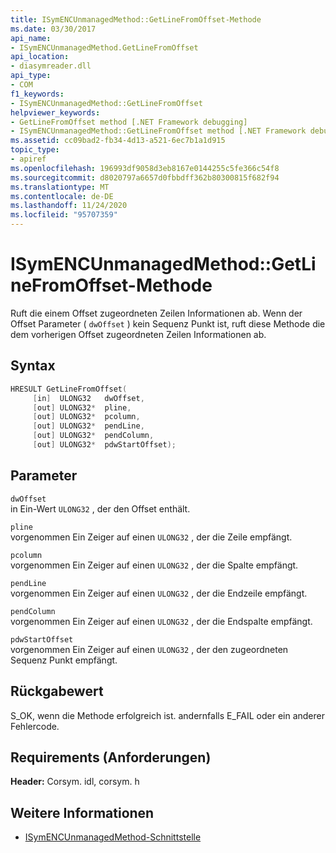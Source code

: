 ```yaml
---
title: ISymENCUnmanagedMethod::GetLineFromOffset-Methode
ms.date: 03/30/2017
api_name:
- ISymENCUnmanagedMethod.GetLineFromOffset
api_location:
- diasymreader.dll
api_type:
- COM
f1_keywords:
- ISymENCUnmanagedMethod::GetLineFromOffset
helpviewer_keywords:
- GetLineFromOffset method [.NET Framework debugging]
- ISymENCUnmanagedMethod::GetLineFromOffset method [.NET Framework debugging]
ms.assetid: cc09bad2-fb34-4d13-a521-6ec7b1a1d915
topic_type:
- apiref
ms.openlocfilehash: 196993df9058d3eb8167e0144255c5fe366c54f8
ms.sourcegitcommit: d8020797a6657d0fbbdff362b80300815f682f94
ms.translationtype: MT
ms.contentlocale: de-DE
ms.lasthandoff: 11/24/2020
ms.locfileid: "95707359"
---
```

# <a name="isymencunmanagedmethodgetlinefromoffset-method"></a>ISymENCUnmanagedMethod::GetLineFromOffset-Methode

Ruft die einem Offset zugeordneten Zeilen Informationen ab. Wenn der Offset Parameter ( `dwOffset` ) kein Sequenz Punkt ist, ruft diese Methode die dem vorherigen Offset zugeordneten Zeilen Informationen ab.  
  
## <a name="syntax"></a>Syntax  
  
```cpp  
HRESULT GetLineFromOffset(  
     [in]  ULONG32   dwOffset,  
     [out] ULONG32*  pline,  
     [out] ULONG32*  pcolumn,  
     [out] ULONG32*  pendLine,  
     [out] ULONG32*  pendColumn,  
     [out] ULONG32*  pdwStartOffset);  
```  
  
## <a name="parameters"></a>Parameter  

 `dwOffset`  
 in Ein-Wert `ULONG32` , der den Offset enthält.  
  
 `pline`  
 vorgenommen Ein Zeiger auf einen `ULONG32` , der die Zeile empfängt.  
  
 `pcolumn`  
 vorgenommen Ein Zeiger auf einen `ULONG32` , der die Spalte empfängt.  
  
 `pendLine`  
 vorgenommen Ein Zeiger auf einen `ULONG32` , der die Endzeile empfängt.  
  
 `pendColumn`  
 vorgenommen Ein Zeiger auf einen `ULONG32` , der die Endspalte empfängt.  
  
 `pdwStartOffset`  
 vorgenommen Ein Zeiger auf einen `ULONG32` , der den zugeordneten Sequenz Punkt empfängt.  
  
## <a name="return-value"></a>Rückgabewert  

 S_OK, wenn die Methode erfolgreich ist. andernfalls E_FAIL oder ein anderer Fehlercode.  
  
## <a name="requirements"></a>Requirements (Anforderungen)  

 **Header:** Corsym. idl, corsym. h  
  
## <a name="see-also"></a>Weitere Informationen

- [ISymENCUnmanagedMethod-Schnittstelle](isymencunmanagedmethod-interface.md)
